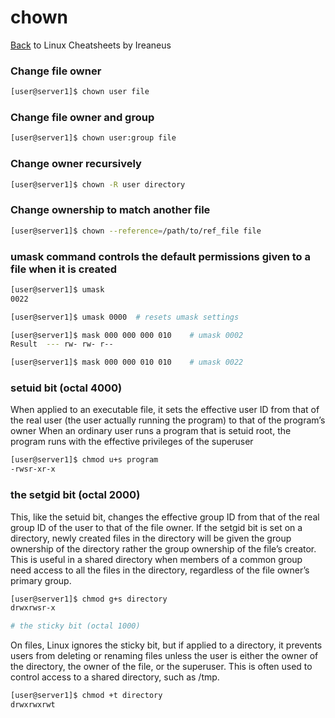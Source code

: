 # chown

[Back](README.md) to Linux Cheatsheets by Ireaneus

### Change file owner

```bash
[user@server1]$ chown user file
```

### Change file owner and group

```bash
[user@server1]$ chown user:group file
```

### Change owner recursively

```bash
[user@server1]$ chown -R user directory
```

### Change ownership to match another file

```bash
[user@server1]$ chown --reference=/path/to/ref_file file
```

### umask command controls the default permissions given to a file when it is created

```bash
[user@server1]$ umask
0022

[user@server1]$ umask 0000	# resets umask settings

[user@server1]$ mask 000 000 000 010	# umask 0002
Result	--- rw- rw- r--

[user@server1]$ mask 000 000 010 010	# umask 0022
```

### setuid bit (octal 4000) 

When applied to an executable file, it sets the effective user ID 
from that of the real user (the user actually running the program) 
to that of the program’s owner
When an ordinary user runs a program that is setuid root, 
the program runs with the effective privileges of the superuser

```bash
[user@server1]$ chmod u+s program
-rwsr-xr-x

```

### the setgid bit (octal 2000)

This, like the setuid bit, changes the effective group ID from that of the real group ID of the user to that of the file owner. If the setgid bit is set on a directory, newly created files in the directory will be given the group ownership of the directory rather the group ownership of the file’s creator. This is useful in a shared directory when members of a common group need access to all the files in the directory, regardless of the file owner’s primary group.

```bash
[user@server1]$ chmod g+s directory
drwxrwsr-x

# the sticky bit (octal 1000)
```

On files, Linux ignores the sticky bit, but if applied to a directory, it prevents users from deleting or renaming files unless the user is either the owner of the directory, the owner of the file, or the superuser. This is often used to control access to a shared directory, such as /tmp.

```bash
[user@server1]$ chmod +t directory
drwxrwxrwt
```
